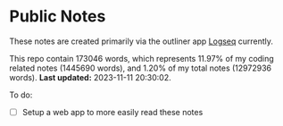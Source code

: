 # Public Notes

These notes are created primarily via the outliner app [Logseq](https://github.com/logseq/logseq) currently.

This repo contain 173046 words, which represents 11.97% of my coding related notes (1445690 words), and 1.20% of my total notes (12972936 words). **Last updated:** 2023-11-11 20:30:02. 

To do:

- [ ] Setup a web app to more easily read these notes

